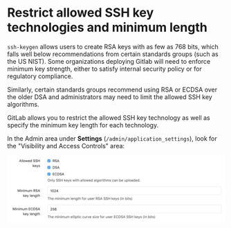 # Restrict allowed SSH key technologies and minimum length

`ssh-keygen` allows users to create RSA keys with as few as 768 bits, which
falls well below recommendations from certain standards groups (such as the US
NIST). Some organizations deploying Gitlab will need to enforce minimum key
strength, either to satisfy internal security policy or for regulatory
compliance.

Similarly, certain standards groups recommend using RSA or ECDSA over the older
DSA and administrators may need to limit the allowed SSH key algorithms.

GitLab allows you to restrict the allowed SSH key technology as well as specify
the minimum key length for each technology.

In the Admin area under **Settings** (`/admin/application_settings`), look for
the "Visibility and Access Controls" area:

![SSH keys restriction admin settings](img/ssh_keys_restrictions_settings.png)
